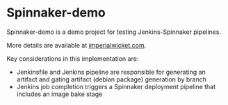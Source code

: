 # Spinnaker-demo

Spinnaker-demo is a demo project for testing Jenkins-Spinnaker pipelines.

More details are available at [imperialwicket.com](http://imperialwicket.com/install-spinnaker-on-ubuntu-16.04-in-aws/).

Key considerations in this implementation are:

 - Jenkinsfile and Jenkins pipeline are responsible for generating an artifact and gating artifact (debian package) generation by branch
 - Jenkins job completion triggers a Spinnaker deployment pipeline that includes an image bake stage
